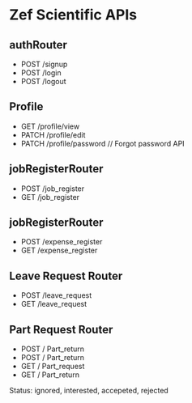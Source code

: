 # Zef Scientific APIs

## authRouter
- POST /signup
- POST /login
- POST /logout

## Profile
- GET /profile/view
- PATCH /profile/edit
- PATCH /profile/password // Forgot password API

## jobRegisterRouter
- POST /job_register
- GET /job_register

## jobRegisterRouter
- POST /expense_register
- GET /expense_register

## Leave Request Router
- POST /leave_request
- GET /leave_request

## Part Request Router

- POST / Part_return
- POST / Part_return
- GET / Part_request
- GET / Part_return


Status: ignored, interested, accepeted, rejected